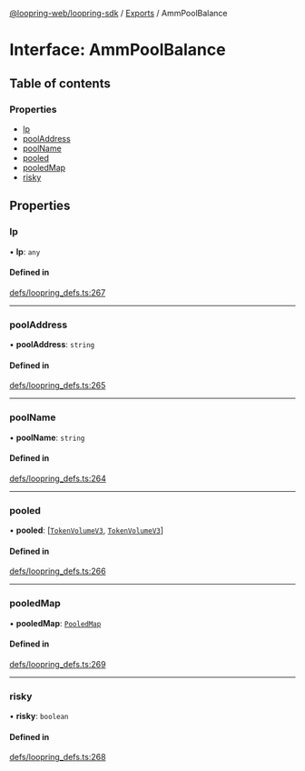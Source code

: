 [@loopring-web/loopring-sdk](../README.md) / [Exports](../modules.md) / AmmPoolBalance

# Interface: AmmPoolBalance

## Table of contents

### Properties

- [lp](AmmPoolBalance.md#lp)
- [poolAddress](AmmPoolBalance.md#pooladdress)
- [poolName](AmmPoolBalance.md#poolname)
- [pooled](AmmPoolBalance.md#pooled)
- [pooledMap](AmmPoolBalance.md#pooledmap)
- [risky](AmmPoolBalance.md#risky)

## Properties

### lp

• **lp**: `any`

#### Defined in

[defs/loopring_defs.ts:267](https://github.com/Loopring/loopring_sdk/blob/1830d54/src/defs/loopring_defs.ts#L267)

___

### poolAddress

• **poolAddress**: `string`

#### Defined in

[defs/loopring_defs.ts:265](https://github.com/Loopring/loopring_sdk/blob/1830d54/src/defs/loopring_defs.ts#L265)

___

### poolName

• **poolName**: `string`

#### Defined in

[defs/loopring_defs.ts:264](https://github.com/Loopring/loopring_sdk/blob/1830d54/src/defs/loopring_defs.ts#L264)

___

### pooled

• **pooled**: [[`TokenVolumeV3`](TokenVolumeV3.md), [`TokenVolumeV3`](TokenVolumeV3.md)]

#### Defined in

[defs/loopring_defs.ts:266](https://github.com/Loopring/loopring_sdk/blob/1830d54/src/defs/loopring_defs.ts#L266)

___

### pooledMap

• **pooledMap**: [`PooledMap`](PooledMap.md)

#### Defined in

[defs/loopring_defs.ts:269](https://github.com/Loopring/loopring_sdk/blob/1830d54/src/defs/loopring_defs.ts#L269)

___

### risky

• **risky**: `boolean`

#### Defined in

[defs/loopring_defs.ts:268](https://github.com/Loopring/loopring_sdk/blob/1830d54/src/defs/loopring_defs.ts#L268)
